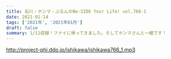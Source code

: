 ```yaml
---
title: 石川・ホンマ・ぶるんのBe-SIDE Your Life! vol.766-1
date: 2021-01-14
tags: ['2021年', '2021年01月']
draft: false
summary: 1/11収録！ファイに帰ってきました。そしてホンマさんと一緒です！
---
```


http://project-phi.ddo.jp/ishikawa/ishikawa766_1.mp3
